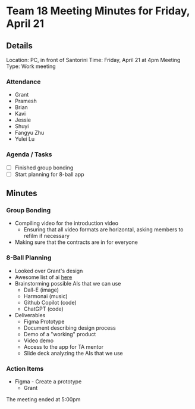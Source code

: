 # Team 18 Meeting Minutes for Friday, April 21

## Details

Location: PC, in front of Santorini
Time: Friday, April 21 at 4pm
Meeting Type: Work meeting

### Attendance
- Grant
- Pramesh
- Brian
- Kavi
- Jessie
- Shuyi
- Fangyu Zhu
- Yulei Lu

### Agenda / Tasks
- [ ] Finished group bonding
- [ ] Start planning for 8-ball app

## Minutes

### Group Bonding
- Compiling video for the introduction video
  - Ensuring that all video formats are horizontal, asking members to refilm if necessary
- Making sure that the contracts are in for everyone

### 8-Ball Planning
- Looked over Grant's design
- Awesome list of ai [here](https://github.com/steven2358/awesome-generative-ai)
- Brainstorming possible AIs that we can use
  - Dall-E (image)
  - Harmonai (music)
  - Github Copilot (code)
  - ChatGPT (code)
- Deliverables
  - Figma Prototype
  - Document describing design process
  - Demo of a "working" product
  - Video demo
  - Access to the app for TA mentor
  - Slide deck analyzing the AIs that we use

### Action Items
- Figma - Create a prototype
  - Grant

The meeting ended at 5:00pm